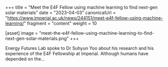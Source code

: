 +++
title = "Meet the E4F Fellow using machine learning to find next-gen solar materials"
date = "2023-04-03"
canonicalUrl = "https://www.imperial.ac.uk/news/244151/meet-e4f-fellow-using-machine-learning/"
fragment = "content"
weight = 10

[asset]
    image = "meet-the-e4f-fellow-using-machine-learning-to-find-next-gen-solar-materials.png"
+++

Energy Futures Lab spoke to Dr Suhyun Yoo about his research and his 
experience of the E4F Fellowship at Imperial. Although humans have depended 
on the...
